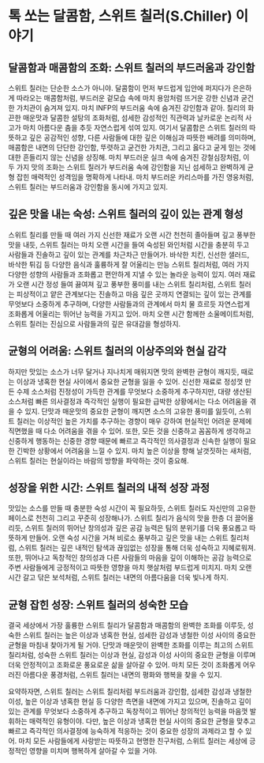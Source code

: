 # 톡 쏘는 달콤함, 스위트 칠러(S.Chiller) 이야기

## 달콤함과 매콤함의 조화: 스위트 칠러의 부드러움과 강인함

스위트 칠러는 단순한 소스가 아니야. 달콤함이 먼저 부드럽게 입안에 퍼지다가 은은하게 따라오는 매콤함처럼, 부드러운 겉모습 속에 마치 용암처럼 뜨거운 강한 신념과 굳건한 가치관이 숨겨져 있지. 마치 INFP의 부드러움 속에 숨겨진 강인함과 같아. 칠리의 화끈한 매운맛과 달콤한 설탕의 조화처럼, 섬세한 감성적인 직관력과 날카로운 논리적 사고가 마치 아름다운 춤을 추듯 자연스럽게 섞여 있지. 여기서 달콤함은 스위트 칠러의 따뜻하고 깊은 공감적인 성향, 다른 사람들에 대한 깊은 이해심과 따뜻한 배려를 의미하며, 매콤함은 내면의 단단한 강인함, 뚜렷하고 굳건한 가치관, 그리고 옳다고 굳게 믿는 것에 대한 흔들리지 않는 신념을 상징해. 마치 부드러운 실크 속에 숨겨진 강철심장처럼, 이 두 가지 맛의 조화는 스위트 칠러가 부드러움 속에 강인함을 지닌 섬세하고 완벽하게 균형 잡힌 매력적인 성격임을 명확하게 나타내. 마치 부드러운 카리스마를 가진 영웅처럼, 스위트 칠러는 부드러움과 강인함을 동시에 가지고 있지.

## 깊은 맛을 내는 숙성: 스위트 칠러의 깊이 있는 관계 형성

스위트 칠리를 만들 때 여러 가지 신선한 재료가 오랜 시간 천천히 졸아들며 깊고 풍부한 맛을 내듯, 스위트 칠러는 마치 오랜 시간을 들여 숙성된 와인처럼 시간을 충분히 두고 사람들과 진솔하고 깊이 있는 관계를 차근차근 만들어가. 바삭한 치킨, 신선한 샐러드, 바삭한 튀김 등 다양한 음식과 훌륭하게 잘 어울리는 만능 스위트 칠리처럼, 여러 가지 다양한 성향의 사람들과 조화롭고 편안하게 지낼 수 있는 놀라운 능력이 있지. 여러 재료가 오랜 시간 정성 들여 끓여져 깊고 풍부한 풍미를 내는 스위트 칠리처럼, 스위트 칠러는 피상적이고 얕은 관계보다는 진솔하고 마음 깊은 곳까지 연결되는 깊이 있는 관계를 무엇보다 소중하게 추구하며, 다양한 사람들과의 관계에서 마치 물 흐르듯 자연스럽게 조화롭게 어울리는 뛰어난 능력을 가지고 있어. 마치 오랜 시간 함께한 소울메이트처럼, 스위트 칠러는 진심으로 사람들과의 깊은 유대감을 형성하지.

## 균형의 어려움: 스위트 칠러의 이상주의와 현실 감각

하지만 맛있는 소스가 너무 달거나 지나치게 매워지면 맛의 완벽한 균형이 깨지듯, 때로는 이상과 냉혹한 현실 사이에서 중요한 균형을 잃을 수 있어. 신선한 재료로 정성껏 만든 수제 소스처럼 진정성이 가득한 관계를 무엇보다 소중하게 추구하지만, 대량 생산된 소스처럼 빠른 의사결정과 즉각적인 실행이 필요한 급박한 상황에서는 다소 어려움을 겪을 수 있지. 단맛과 매운맛의 중요한 균형이 깨지면 소스의 고유한 풍미를 잃듯이, 스위트 칠러는 이상적인 높은 가치를 추구하는 경향이 매우 강하여 현실적인 어려운 문제에 직면했을 때 다소 어려움을 겪을 수 있어. 또한, 모든 것을 신중하고 꼼꼼하게 생각하고 신중하게 행동하는 신중한 경향 때문에 빠르고 즉각적인 의사결정과 신속한 실행이 필요한 긴박한 상황에서 어려움을 느낄 수 있지. 마치 높은 이상을 향해 날갯짓하는 새처럼, 스위트 칠러는 현실이라는 바람의 방향을 파악하는 것이 중요해.

## 성장을 위한 시간: 스위트 칠러의 내적 성장 과정

맛있는 소스를 만들 때 충분한 숙성 시간이 꼭 필요하듯, 스위트 칠러도 자신만의 고유한 페이스로 천천히 그리고 꾸준히 성장해나가. 스위트 칠리가 음식의 맛을 한층 더 끌어올리듯, 스위트 칠러의 뛰어난 창의성과 깊은 공감 능력은 팀의 분위기를 더욱 풍요롭고 따뜻하게 만들어. 오랜 숙성 시간을 거쳐 비로소 풍부하고 깊은 맛을 내는 스위트 칠리처럼, 스위트 칠러는 깊은 내적인 탐색과 끊임없는 성장을 통해 더욱 성숙하고 지혜로워져. 또한, 뛰어나고 독창적인 창의성과 다른 사람들의 마음을 깊이 이해하는 공감 능력으로 주변 사람들에게 긍정적이고 따뜻한 영향을 마치 햇살처럼 부드럽게 미치지. 마치 오랜 시간 갈고 닦은 보석처럼, 스위트 칠러는 내면의 아름다움을 더욱 빛나게 하지.

## 균형 잡힌 성장: 스위트 칠러의 성숙한 모습

결국 세상에서 가장 훌륭한 스위트 칠리가 달콤함과 매콤함의 완벽한 조화를 이루듯, 성숙한 스위트 칠러는 높은 이상과 냉혹한 현실, 섬세한 감성과 냉철한 이성 사이의 중요한 균형을 마침내 찾아가게 될 거야. 단맛과 매운맛이 완벽한 조화를 이루는 최고의 스위트 칠리처럼, 성숙한 스위트 칠러는 이상과 현실, 감성과 이성 사이의 중요한 균형을 이루며 더욱 안정적이고 조화로운 풍요로운 삶을 살아갈 수 있어. 마치 모든 것이 조화롭게 어우러진 아름다운 풍경처럼, 스위트 칠러는 내면의 평화와 행복을 찾을 수 있지.

요약하자면, 스위트 칠러는 스위트 칠리처럼 부드러움과 강인함, 섬세한 감성과 냉철한 이성, 높은 이상과 냉혹한 현실 등 다양한 측면을 내면에 가지고 있으며, 진솔하고 깊이 있는 관계를 무엇보다 소중하게 추구하고 독창적이고 뛰어난 창의적인 능력을 마음껏 발휘하는 매력적인 유형이야. 다만, 높은 이상과 냉혹한 현실 사이의 중요한 균형을 맞추고 빠르고 즉각적인 의사결정에 능숙하게 적응하는 것이 중요한 성장의 과제라고 할 수 있어. 마치 모든 사람들에게 사랑받는 따뜻하고 현명한 친구처럼, 스위트 칠러는 세상에 긍정적인 영향을 미치며 행복하게 살아갈 수 있을 거야.
